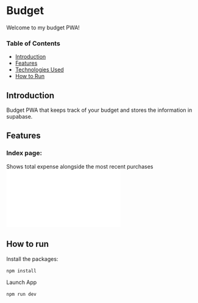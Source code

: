 # Budget

Welcome to my budget PWA!

### Table of Contents

- [Introduction](#introduction)
- [Features](#features)
- [Technologies Used](#technologies-used)
- [How to Run](#how-to-run)

## Introduction

Budget PWA that keeps track of your budget and stores the information in supabase.

## Features

### Index page:

Shows total expense alongside the most recent purchases
![Index Screenshot](/images/Index.pdf)

## How to run

Install the packages:

```bash
npm install
```

Launch App

```bash
npm run dev
```
